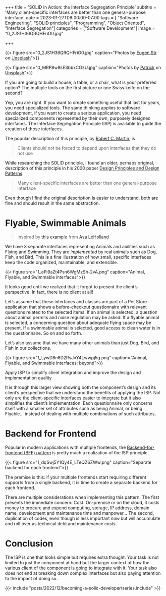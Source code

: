 +++
title = 'SOLID in Action: the Interface Segregation Principle'
subtitle = 'Many client-specific interfaces are better than one general-purpose interface'
date = 2023-01-27T08:00:00-07:00
tags = [ "Software Engineering", "SOLID principles", "Programming", "Object Oriented", "Interface Segregation"]
categories = ["Software Development"]
image = "0_2JS1H36QRQHFriO0.jpg"

+++

{{< figure src="0_2JS1H36QRQHFriO0.jpg" caption="Photos by [Eugen Str](https://unsplash.com/@eugen1980?utm_source=medium&utm_medium=referral) on [Unsplash](https://unsplash.com/?utm_source=medium&utm_medium=referral)">}}

{{< figure src="0_MRP8w8sESbbxCOzU.jpg" caption="Photos by [Patrick](https://unsplash.com/@pf91_photography?utm_source=medium&utm_medium=referral) on [Unsplash](https://unsplash.com/?utm_source=medium&utm_medium=referral)">}}

If you are going to build a house, a table, or a chair, what is your preferred option? The multiple tools on the first picture or one Swiss knife on the second?

Yep, you are right. If you want to create something useful that last for years, you need specialized tools. The same thinking applies to software development, if you want to create a serious application, you need specialized components represented by their own, purposely designed interfaces. The Interface Segregation Principle (ISP) is available to guide the creation of those interfaces.

The popular description of this principle, by [Robert C. Martin](https://en.wikipedia.org/wiki/Robert_C._Martin), is

> Clients should not be forced to depend upon interfaces that they do not use

While researching the SOLID principle, I found an older, perhaps original, description of this principle in his 2000 paper [Design Principles and Design Patterns](https://web.archive.org/web/20150906155800/http://www.objectmentor.com/resources/articles/Principles_and_Patterns.pdf)

> Many client-specific interfaces are better than one general-purpose interface

Even though I find the original description is easier to understand, both are fine and should result in the same abstraction.

Flyable, Swimmable Animals
==========================

> Inspired by [this example](https://medium.matcha.fyi/solid-principles-using-typescript-b8d2cb84bfcf) from [Asa LeHolland](https://medium.com/u/ca267f562fa8?source=post_page-----6c8f92d2133a--------------------------------)

We have 3 separate interfaces representing Animals and abilities such as Flying and Swimming. They are _implemented_ by real animals such as Dog, Fish, and Bird. This is a fine illustration of how small, specific interfaces keep the code organized, maintainable, and extensible.

{{< figure src="1_ePi9aZt4Psn6WgMzSh-2vA.png" caption="Animal, Flyable, and Swimmable interfaces">}}

It looks good until we realized that it forgot to present the client’s perspective. In fact, there is no client at all!

Let’s assume that these interfaces and classes are part of a Pet Store application that shows a before-checkout questionnaire with relevant questions related to the selected items. If an animal is selected, a question about animal permits and noise regulation may be asked. If a flyable animal is selected, a concerning question about adequate flying space may be present. If a swimmable animal is selected, good access to clean water is in the questionnaire. So on and so forth.

Let’s also assume that we have many other animals than just Dog, Bird, and Fish in our collections.

{{< figure src="1_LywD8n6D2RsJvY4Lwwpj5g.png" caption="Animal, Flyable, and Swimmable interfaces: beyond">}}

Apply ISP to simplify client integration and improve the design and implementation quality

It is through this larger view showing both the component’s design and its client’s perspective that we understand the benefits of applying the ISP. Not only are the client-specific interfaces easier to integrate but it also simplifies the client’s implementation. Each questionnaire only concerns itself with a smaller set of attributes such as being Animal, or being Flyable… instead of dealing with multiple combinations of such attributes.

Backend for Frontend
====================

Popular in modern applications with multiple frontends, the [Backend-for-frontend (BFF) pattern](https://learn.microsoft.com/en-us/azure/architecture/patterns/backends-for-frontends) is pretty much a realization of the ISP principle.

{{< figure src="1_dqSwj5Y1Qy4E_LTeQZ6ZWw.png" caption="Separate backend for each frontend">}}


The premise is this: if your multiple frontends start requiring different supports from a single backend, it is time to create a separate backend for each frontend.

There are multiple considerations when implementing this pattern. The first presents the immediate concern: Cost. On-premise or on the cloud, it costs money to procure and expend computing, storage, IP address, domain name, development and maintenance time and manpower… The second, duplication of codes, even though is less important _now_ but will accumulate and roll over as technical debt and maintenance costs.

Conclusion
==========

The ISP is one that looks simple but requires extra thought. Your task is not limited to just the component at hand but the larger context of how the various client of the component is going to integrate with it. Your task also does not end at breaking down complex interfaces but also paying attention to the impact of doing so.


{{< include "posts/2022/12/becoming-a-solid-developer/series.include" >}}